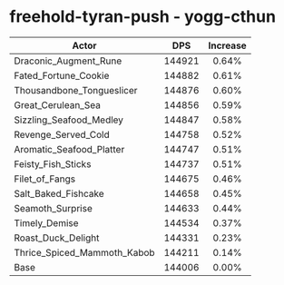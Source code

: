 # freehold-tyran-push - yogg-cthun
| Actor | DPS | Increase |
|---|:---:|:---:|
|Draconic_Augment_Rune|144921|0.64%|
|Fated_Fortune_Cookie|144882|0.61%|
|Thousandbone_Tongueslicer|144876|0.60%|
|Great_Cerulean_Sea|144856|0.59%|
|Sizzling_Seafood_Medley|144847|0.58%|
|Revenge_Served_Cold|144758|0.52%|
|Aromatic_Seafood_Platter|144747|0.51%|
|Feisty_Fish_Sticks|144737|0.51%|
|Filet_of_Fangs|144675|0.46%|
|Salt_Baked_Fishcake|144658|0.45%|
|Seamoth_Surprise|144633|0.44%|
|Timely_Demise|144534|0.37%|
|Roast_Duck_Delight|144331|0.23%|
|Thrice_Spiced_Mammoth_Kabob|144211|0.14%|
|Base|144006|0.00%|
